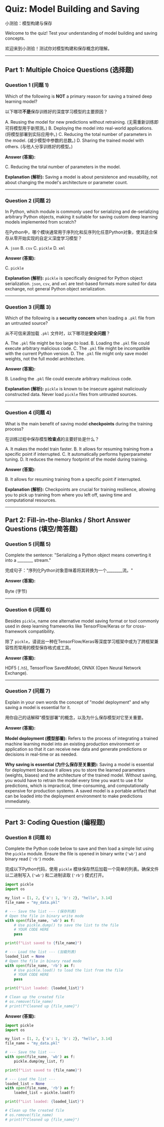 # Quiz: Model Building and Saving

小测验：模型构建与保存

Welcome to the quiz! Test your understanding of model building and saving concepts.

欢迎来到小测验！测试你对模型构建和保存概念的理解。

---

## Part 1: Multiple Choice Questions (选择题)

### Question 1 (问题 1)

Which of the following is **NOT** a primary reason for saving a trained deep learning model?

以下哪项**不是**保存训练好的深度学习模型的主要原因？

A. Reusing the model for new predictions without retraining. (无需重新训练即可将模型用于新预测。)
B. Deploying the model into real-world applications. (将模型部署到实际应用中。)
C. Reducing the total number of parameters in the model. (减少模型中参数的总数。)
D. Sharing the trained model with others. (与他人分享训练好的模型。)

**Answer (答案):**

C. Reducing the total number of parameters in the model.

**Explanation (解析):** Saving a model is about persistence and reusability, not about changing the model's architecture or parameter count.

---

### Question 2 (问题 2)

In Python, which module is commonly used for serializing and de-serializing arbitrary Python objects, making it suitable for saving custom deep learning models implemented from scratch?

在Python中，哪个模块通常用于序列化和反序列化任意Python对象，使其适合保存从零开始实现的自定义深度学习模型？

A. `json`
B. `csv`
C. `pickle`
D. `xml`

**Answer (答案):**

C. `pickle`

**Explanation (解析):** `pickle` is specifically designed for Python object serialization. `json`, `csv`, and `xml` are text-based formats more suited for data exchange, not general Python object serialization.

---

### Question 3 (问题 3)

Which of the following is a **security concern** when loading a `.pkl` file from an untrusted source?

从不可信来源加载 `.pkl` 文件时，以下哪项是**安全问题**？

A. The `.pkl` file might be too large to load.
B. Loading the `.pkl` file could execute arbitrary malicious code.
C. The `.pkl` file might be incompatible with the current Python version.
D. The `.pkl` file might only save model weights, not the full model architecture.

**Answer (答案):**

B. Loading the `.pkl` file could execute arbitrary malicious code.

**Explanation (解析):** `pickle` is known to be insecure against maliciously constructed data. Never load `pickle` files from untrusted sources.

---

### Question 4 (问题 4)

What is the main benefit of saving model **checkpoints** during the training process?

在训练过程中保存模型**检查点**的主要好处是什么？

A. It makes the model train faster.
B. It allows for resuming training from a specific point if interrupted.
C. It automatically performs hyperparameter tuning.
D. It reduces the memory footprint of the model during training.

**Answer (答案):**

B. It allows for resuming training from a specific point if interrupted.

**Explanation (解析):** Checkpoints are crucial for training resilience, allowing you to pick up training from where you left off, saving time and computational resources.

---

## Part 2: Fill-in-the-Blanks / Short Answer Questions (填空/简答题)

### Question 5 (问题 5)

Complete the sentence: "Serializing a Python object means converting it into a ________ stream."

完成句子："序列化Python对象意味着将其转换为一个________流。"

**Answer (答案):**

Byte (字节)

---

### Question 6 (问题 6)

Besides `pickle`, name one alternative model saving format or tool commonly used in deep learning frameworks like TensorFlow/Keras or for cross-framework compatibility.

除了 `pickle`，请说出一种在TensorFlow/Keras等深度学习框架中或为了跨框架兼容性而常用的模型保存格式或工具。

**Answer (答案):**

HDF5 (`.h5`), TensorFlow SavedModel, ONNX (Open Neural Network Exchange).

---

### Question 7 (问题 7)

Explain in your own words the concept of "model deployment" and why saving a model is essential for it.

用你自己的话解释"模型部署"的概念，以及为什么保存模型对它至关重要。

**Answer (答案):**

**Model deployment (模型部署):** Refers to the process of integrating a trained machine learning model into an existing production environment or application so that it can receive new data and generate predictions or decisions in real-time or as needed. 

**Why saving is essential (为什么保存至关重要):** Saving a model is essential for deployment because it allows you to store the learned parameters (weights, biases) and the architecture of the trained model. Without saving, you would have to retrain the model every time you want to use it for predictions, which is impractical, time-consuming, and computationally expensive for production systems. A saved model is a portable artifact that can be loaded into the deployment environment to make predictions immediately.

---

## Part 3: Coding Question (编程题)

### Question 8 (问题 8)

Complete the Python code below to save and then load a simple list using the `pickle` module. Ensure the file is opened in binary write (`'wb'`) and binary read (`'rb'`) mode.

完成以下Python代码，使用 `pickle` 模块保存然后加载一个简单的列表。确保文件以二进制写入 (`'wb'`) 和二进制读取 (`'rb'`) 模式打开。

```python
import pickle
import os

my_list = [1, 2, {'a': 1, 'b': 2}, "hello", 3.14]
file_name = "my_data.pkl"

# --- Save the list --- (保存列表)
# Open the file in binary write mode
with open(file_name, 'wb') as f:
    # Use pickle.dump() to save the list to the file
    # YOUR CODE HERE
    pass

print(f"List saved to {file_name}")

# --- Load the list --- (加载列表)
loaded_list = None
# Open the file in binary read mode
with open(file_name, 'rb') as f:
    # Use pickle.load() to load the list from the file
    # YOUR CODE HERE
    pass

print(f"List loaded: {loaded_list}")

# Clean up the created file
# os.remove(file_name)
# print(f"Cleaned up {file_name}")
```

**Answer (答案):**

```python
import pickle
import os

my_list = [1, 2, {'a': 1, 'b': 2}, "hello", 3.14]
file_name = "my_data.pkl"

# --- Save the list ---
with open(file_name, 'wb') as f:
    pickle.dump(my_list, f)

print(f"List saved to {file_name}")

# --- Load the list ---
loaded_list = None
with open(file_name, 'rb') as f:
    loaded_list = pickle.load(f)

print(f"List loaded: {loaded_list}")

# Clean up the created file
# os.remove(file_name)
# print(f"Cleaned up {file_name}")
``` 